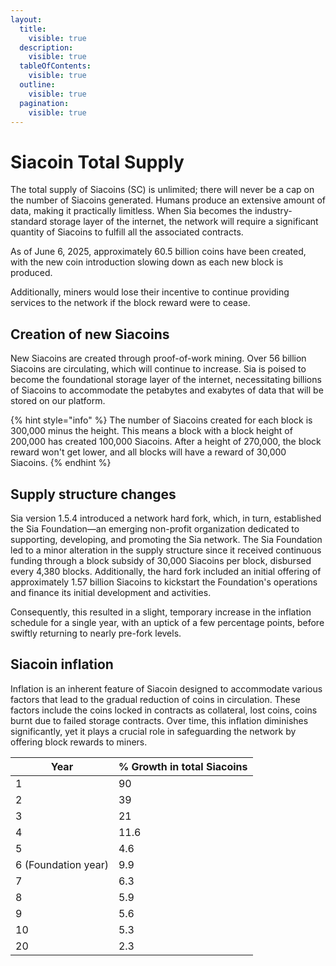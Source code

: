 ```yaml
---
layout:
  title:
    visible: true
  description:
    visible: true
  tableOfContents:
    visible: true
  outline:
    visible: true
  pagination:
    visible: true
---
```


# Siacoin Total Supply

The total supply of Siacoins (SC) is unlimited; there will never be a cap on the number of Siacoins generated. Humans produce an extensive amount of data, making it practically limitless. When Sia becomes the industry-standard storage layer of the internet, the network will require a significant quantity of Siacoins to fulfill all the associated contracts.

As of June 6, 2025, approximately 60.5 billion coins have been created, with the new coin introduction slowing down as each new block is produced.

Additionally, miners would lose their incentive to continue providing services to the network if the block reward were to cease.

## Creation of new Siacoins

New Siacoins are created through proof-of-work mining. Over 56 billion Siacoins are circulating, which will continue to increase. Sia is poised to become the foundational storage layer of the internet, necessitating billions of Siacoins to accommodate the petabytes and exabytes of data that will be stored on our platform.

{% hint style="info" %}
The number of Siacoins created for each block is 300,000 minus the height. This means a block with a block height of 200,000 has created 100,000 Siacoins. After a height of 270,000, the block reward won't get lower, and all blocks will have a reward of 30,000 Siacoins.
{% endhint %}

## Supply structure changes

Sia version 1.5.4 introduced a network hard fork, which, in turn, established the Sia Foundation—an emerging non-profit organization dedicated to supporting, developing, and promoting the Sia network. The Sia Foundation led to a minor alteration in the supply structure since it received continuous funding through a block subsidy of 30,000 Siacoins per block, disbursed every 4,380 blocks. Additionally, the hard fork included an initial offering of approximately 1.57 billion Siacoins to kickstart the Foundation's operations and finance its initial development and activities.

Consequently, this resulted in a slight, temporary increase in the inflation schedule for a single year, with an uptick of a few percentage points, before swiftly returning to nearly pre-fork levels.

## Siacoin inflation

Inflation is an inherent feature of Siacoin designed to accommodate various factors that lead to the gradual reduction of coins in circulation. These factors include the coins locked in contracts as collateral, lost coins, coins burnt due to failed storage contracts. Over time, this inflation diminishes significantly, yet it plays a crucial role in safeguarding the network by offering block rewards to miners.

| Year                | % Growth in total Siacoins |
| ------------------- | -------------------------- |
| 1                   | 90                         |
| 2                   | 39                         |
| 3                   | 21                         |
| 4                   | 11.6                       |
| 5                   | 4.6                        |
| 6 (Foundation year) | 9.9                        |
| 7                   | 6.3                        |
| 8                   | 5.9                        |
| 9                   | 5.6                        |
| 10                  | 5.3                        |
| 20                  | 2.3                        |
